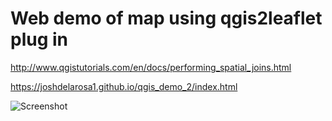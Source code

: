 # Web demo of map using qgis2leaflet plug in #

http://www.qgistutorials.com/en/docs/performing_spatial_joins.html

https://joshdelarosa1.github.io/qgis_demo_2/index.html

![Screenshot](./web_screenshot.png)
